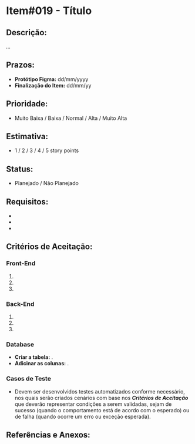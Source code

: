 # Item#019 - Título

## **Descrição:**  
*...*

## **Prazos**:
- **Protótipo Figma:** dd/mm/yyyy
- **Finalização do Item:** dd/mm/yy

## **Prioridade**:
- Muito Baixa / Baixa / Normal / Alta / Muito Alta

## **Estimativa**:
- 1 / 2 / 3 / 4 / 5 story points

## **Status**:
- Planejado / Não Planejado

## **Requisitos:**
- 
- 
- 

## **Critérios de Aceitação:**

### **Front-End**
1. 
2. 
3. 

### **Back-End**
1. 
2. 
3. 

### **Database**  
- **Criar a tabela:** .
- **Adicinar as colunas:** .

### **Casos de Teste**
- Devem ser desenvolvidos testes automatizados conforme necessário, nos quais serão criados cenários com base nos ***Critérios de Aceitação*** que deverão representar condições a serem validadas, sejam de sucesso (quando o comportamento está de acordo com o esperado) ou de falha (quando ocorre um erro ou exceção esperada).

## **Referências e Anexos**:
